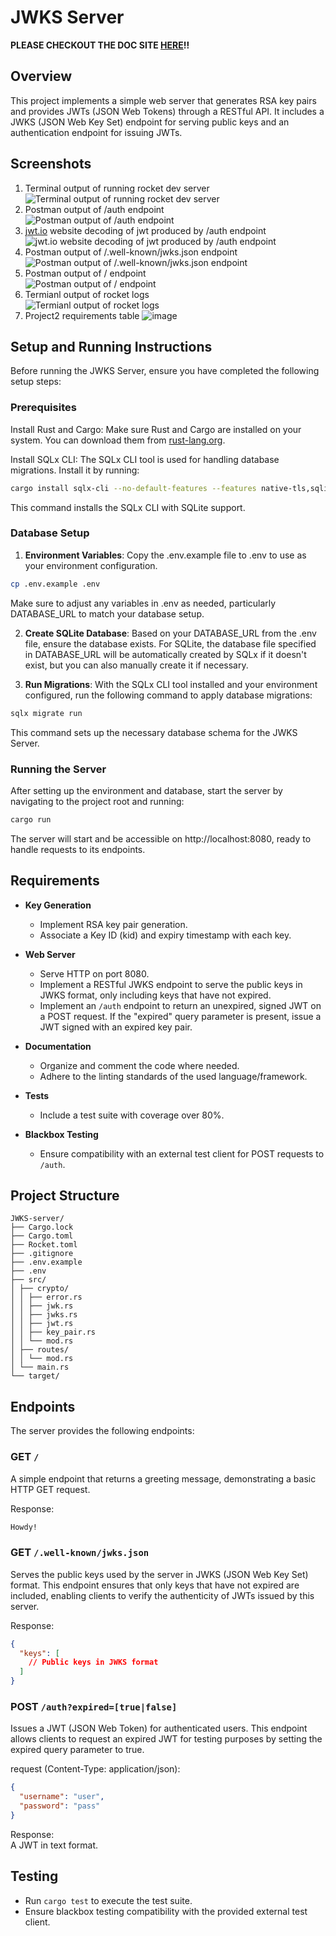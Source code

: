 # JWKS Server

**PLEASE CHECKOUT THE DOC SITE [HERE](https://tyleradammartinez.github.io/JWKS-server/jwks_server/index.html)!!**

## Overview

This project implements a simple web server that generates RSA key pairs and 
provides JWTs (JSON Web Tokens) through a RESTful API. It includes a JWKS 
(JSON Web Key Set) endpoint for serving public keys and an authentication 
endpoint for issuing JWTs. 

## Screenshots
1. Terminal output of running rocket dev server  
![Terminal output of running rocket dev server](https://github.com/TylerAdamMartinez/JWKS-server/assets/57375362/ba03f07d-8e70-41de-bae6-4f12665da238)
2. Postman output of /auth endpoint  
![Postman output of /auth endpoint](https://github.com/TylerAdamMartinez/JWKS-server/assets/57375362/a3858bec-b3db-4ad8-b3c4-49062ac2d25d)
3. [jwt.io](https://www.jwt.io) website decoding of jwt produced by /auth endpoint  
![jwt.io website decoding of jwt produced by /auth endpoint](https://github.com/TylerAdamMartinez/JWKS-server/assets/57375362/90408224-bd62-449d-930f-02e64cda7a19)
4. Postman output of /.well-known/jwks.json endpoint  
![Postman output of /.well-known/jwks.json endpoint](https://github.com/TylerAdamMartinez/JWKS-server/assets/57375362/7f20cc53-08a2-4763-bc4e-e37c2f2e8fd8)
5. Postman output of / endpoint  
![Postman output of / endpoint](https://github.com/TylerAdamMartinez/JWKS-server/assets/57375362/61cb0477-6cb1-4fe2-9467-efc78b9c93ab)
6. Termianl output of rocket logs  
![Termianl output of rocket logs](https://github.com/TylerAdamMartinez/JWKS-server/assets/57375362/23b4d2a1-5c4f-4c62-83ea-967142c5de62)
7. Project2 requirements table
![image](https://github.com/TylerAdamMartinez/JWKS-server/assets/57375362/d1b85111-158b-4af5-9350-50f2b9c40cc1)


## Setup and Running Instructions
Before running the JWKS Server, ensure you have completed the following setup steps:

### Prerequisites
Install Rust and Cargo: Make sure Rust and Cargo are installed on your system. You can download them from [rust-lang.org](https://www.rust-lang.org).  

Install SQLx CLI: The SQLx CLI tool is used for handling database migrations. Install it by running:  
```bash
cargo install sqlx-cli --no-default-features --features native-tls,sqlite
```
This command installs the SQLx CLI with SQLite support.  

### Database Setup
1. **Environment Variables**: Copy the .env.example file to .env to use as your environment configuration.
```bash
cp .env.example .env
```
Make sure to adjust any variables in .env as needed, particularly DATABASE_URL to match your database setup.  

2. **Create SQLite Database**: Based on your DATABASE_URL from the .env file, ensure the database exists. For SQLite, the database file specified in DATABASE_URL will be automatically created by SQLx if it doesn't exist, but you can also manually create it if necessary.

3. **Run Migrations**: With the SQLx CLI tool installed and your environment configured, run the following command to apply database migrations:
```bash
sqlx migrate run
```
This command sets up the necessary database schema for the JWKS Server.  
### Running the Server
After setting up the environment and database, start the server by navigating to the project root and running:  
```bash
cargo run
```
The server will start and be accessible on http://localhost:8080, ready to handle requests to its endpoints.  

## Requirements

- **Key Generation**
  - Implement RSA key pair generation.
  - Associate a Key ID (kid) and expiry timestamp with each key.

- **Web Server**
  - Serve HTTP on port 8080.
  - Implement a RESTful JWKS endpoint to serve the public keys in JWKS format, 
  only including keys that have not expired.
  - Implement an `/auth` endpoint to return an unexpired, signed JWT on a POST 
  request. If the "expired" query parameter is present, issue a JWT signed with an expired key pair.

- **Documentation**
  - Organize and comment the code where needed.
  - Adhere to the linting standards of the used language/framework.

- **Tests**
  - Include a test suite with coverage over 80%.

- **Blackbox Testing**
  - Ensure compatibility with an external test client for POST requests to `/auth`.

## Project Structure
```
JWKS-server/
├── Cargo.lock
├── Cargo.toml
├── Rocket.toml
├── .gitignore
├── .env.example
├── .env
├── src/
│ ├── crypto/
│ │ ├── error.rs
│ │ ├── jwk.rs
│ │ ├── jwks.rs
│ │ ├── jwt.rs
│ │ ├── key_pair.rs
│ │ └── mod.rs
│ ├── routes/
│ │ └── mod.rs
│ └── main.rs
└── target/
```

## Endpoints

The server provides the following endpoints:

### GET `/`

A simple endpoint that returns a greeting message, demonstrating a basic HTTP GET request.

Response:  
```bash
Howdy!
```

### GET `/.well-known/jwks.json`

Serves the public keys used by the server in JWKS (JSON Web Key Set) format. 
This endpoint ensures that only keys that have not expired are included, enabling 
clients to verify the authenticity of JWTs issued by this server.

Response:  
```json
{
  "keys": [
    // Public keys in JWKS format
  ]
}
```

### POST `/auth?expired=[true|false]`

Issues a JWT (JSON Web Token) for authenticated users. 
This endpoint allows clients to request an expired JWT for 
testing purposes by setting the expired query parameter to true.

request (Content-Type: application/json):  
```json
{
  "username": "user",
  "password": "pass"
}
```

Response:  
A JWT in text format.

## Testing

- Run `cargo test` to execute the test suite.
- Ensure blackbox testing compatibility with the provided external test client.

